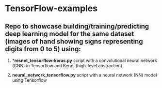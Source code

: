 # TensorFlow-examples

## Repo to showcase building/training/predicting deep learning model for the same dataset (images of hand showing signs representing digits from 0 to 5) using:

1) ***resnet_tensorflow-keras.py** script with a convolutional neural network (CNN) in Tensorflow and Keras (high-level abstraction) 

2) **neural_network_tensorflow.py** script with a neural network (NN) model using Tensorflow 
